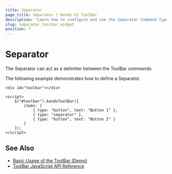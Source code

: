```yaml
---
title: Separator
page_title: Separator | Kendo UI ToolBar
description: "Learn how to configure and use the Separator Command Type of the Kendo UI ToolBar widget."
slug: separator_toolbar_widget
position: 7
---
```


# Separator

The Separator can act as a delimiter between the ToolBar commands.

The following example demonstrates how to define a Separator.



    <div id="toolbar"></div>

    <script>
        $("#toolbar").kendoToolBar({
            items: [
                { type: "button", text: "Button 1" },
                { type: "separator" },
                { type: "button", text: "Button 2" }
            ]
        });
    </script>

## See Also

* [Basic Usage of the ToolBar (Demo)](https://demos.telerik.com/kendo-ui/toolbar/index)
* [ToolBar JavaScript API Reference](/api/javascript/ui/toolbar)
